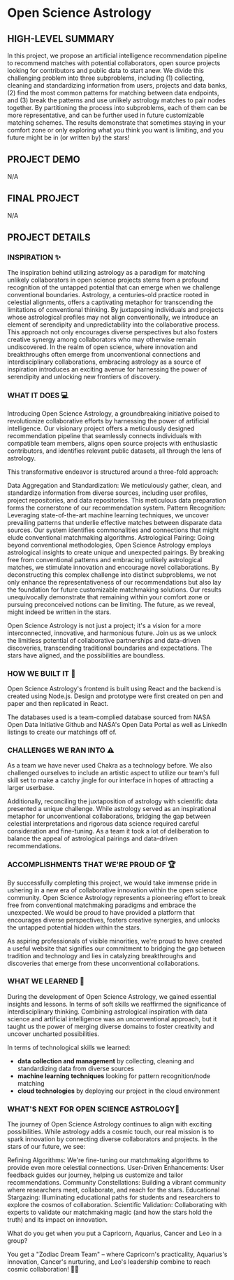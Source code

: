 # Open Science Astrology

## HIGH-LEVEL SUMMARY
In this project, we propose an artificial intelligence recommendation pipeline to recommend matches with potential collaborators, open source projects looking for contributors and public data to start anew. We divide this challenging problem into three subproblems, including (1) collecting, cleaning and standardizing information from users, projects and data banks, (2) find the most common patterns for matching between data endpoints, and (3) break the patterns and use unlikely astrology matches to pair nodes together. By partitioning the process into subproblems, each of them can be more representative, and can be further used in future customizable matching schemes. The results demonstrate that sometimes staying in your comfort zone or only exploring what you think you want is limiting, and you future might be in (or written by) the stars!

## PROJECT DEMO
N/A

## FINAL PROJECT
N/A

## PROJECT DETAILS
### INSPIRATION ✨
The inspiration behind utilizing astrology as a paradigm for matching unlikely collaborators in open science projects stems from a profound recognition of the untapped potential that can emerge when we challenge conventional boundaries. Astrology, a centuries-old practice rooted in celestial alignments, offers a captivating metaphor for transcending the limitations of conventional thinking. By juxtaposing individuals and projects whose astrological profiles may not align conventionally, we introduce an element of serendipity and unpredictability into the collaborative process. This approach not only encourages diverse perspectives but also fosters creative synergy among collaborators who may otherwise remain undiscovered. In the realm of open science, where innovation and breakthroughs often emerge from unconventional connections and interdisciplinary collaborations, embracing astrology as a source of inspiration introduces an exciting avenue for harnessing the power of serendipity and unlocking new frontiers of discovery.

### WHAT IT DOES 💻
Introducing Open Science Astrology, a groundbreaking initiative poised to revolutionize collaborative efforts by harnessing the power of artificial intelligence. Our visionary project offers a meticulously designed recommendation pipeline that seamlessly connects individuals with compatible team members, aligns open source projects with enthusiastic contributors, and identifies relevant public datasets, all through the lens of astrology.

This transformative endeavor is structured around a three-fold approach:

Data Aggregation and Standardization: We meticulously gather, clean, and standardize information from diverse sources, including user profiles, project repositories, and data repositories. This meticulous data preparation forms the cornerstone of our recommendation system.
Pattern Recognition: Leveraging state-of-the-art machine learning techniques, we uncover prevailing patterns that underlie effective matches between disparate data sources. Our system identifies commonalities and connections that might elude conventional matchmaking algorithms.
Astrological Pairing: Going beyond conventional methodologies, Open Science Astrology employs astrological insights to create unique and unexpected pairings. By breaking free from conventional patterns and embracing unlikely astrological matches, we stimulate innovation and encourage novel collaborations.
By deconstructing this complex challenge into distinct subproblems, we not only enhance the representativeness of our recommendations but also lay the foundation for future customizable matchmaking solutions. Our results unequivocally demonstrate that remaining within your comfort zone or pursuing preconceived notions can be limiting. The future, as we reveal, might indeed be written in the stars.

Open Science Astrology is not just a project; it's a vision for a more interconnected, innovative, and harmonious future. Join us as we unlock the limitless potential of collaborative partnerships and data-driven discoveries, transcending traditional boundaries and expectations. The stars have aligned, and the possibilities are boundless.

### HOW WE BUILT IT 🔨
Open Science Astrology's frontend is built using React and the backend is created using Node.js. Design and prototype were first created on pen and paper and then replicated in React.

The databases used is a team-complied database sourced from NASA Open Data Initiative Github and NASA's Open Data Portal as well as LinkedIn listings to create our matchings off of.

### CHALLENGES WE RAN INTO ⚠️
As a team we have never used Chakra as a technology before. We also challenged ourselves to include an artistic aspect to utilize our team's full skill set to make a catchy jingle for our interface in hopes of attracting a larger userbase.

Additionally, reconciling the juxtaposition of astrology with scientific data presented a unique challenge. While astrology served as an inspirational metaphor for unconventional collaborations, bridging the gap between celestial interpretations and rigorous data science required careful consideration and fine-tuning. As a team it took a lot of deliberation to balance the appeal of astrological pairings and data-driven recommendations.

### ACCOMPLISHMENTS THAT WE'RE PROUD OF 🏆
By successfully completing this project, we would take immense pride in ushering in a new era of collaborative innovation within the open science community. Open Science Astrology represents a pioneering effort to break free from conventional matchmaking paradigms and embrace the unexpected. We would be proud to have provided a platform that encourages diverse perspectives, fosters creative synergies, and unlocks the untapped potential hidden within the stars.

As aspiring professionals of visible minorities, we're proud to have created a useful website that signifies our commitment to bridging the gap between tradition and technology and lies in catalyzing breakthroughs and discoveries that emerge from these unconventional collaborations.

### WHAT WE LEARNED 🏫
During the development of Open Science Astrology, we gained essential insights and lessons. In terms of soft skills we reaffirmed the significance of interdisciplinary thinking. Combining astrological inspiration with data science and artificial intelligence was an unconventional approach, but it taught us the power of merging diverse domains to foster creativity and uncover uncharted possibilities.

In terms of technological skills we learned:
- **data collection and management** by collecting, cleaning and standardizing data from diverse sources
- **machine learning techniques** looking for pattern recognition/node matching
- **cloud technologies** by deploying our project in the cloud environment

### WHAT'S NEXT FOR OPEN SCIENCE ASTROLOGY💭
The journey of Open Science Astrology continues to align with exciting possibilities. While astrology adds a cosmic touch, our real mission is to spark innovation by connecting diverse collaborators and projects. In the stars of our future, we see:

Refining Algorithms: We're fine-tuning our matchmaking algorithms to provide even more celestial connections.
User-Driven Enhancements: User feedback guides our journey, helping us customize and tailor recommendations.
Community Constellations: Building a vibrant community where researchers meet, collaborate, and reach for the stars.
Educational Stargazing: Illuminating educational paths for students and researchers to explore the cosmos of collaboration.
Scientific Validation: Collaborating with experts to validate our matchmaking magic (and how the stars hold the truth) and its impact on innovation.


What do you get when you put a Capricorn, Aquarius, Cancer and Leo in a group?

You get a "Zodiac Dream Team" – where Capricorn's practicality, Aquarius's innovation, Cancer's nurturing, and Leo's leadership combine to reach cosmic collaboration! 🌟😄
